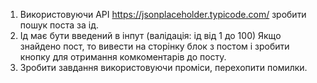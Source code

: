1. Використовуючи API https://jsonplaceholder.typicode.com/ зробити пошук поста за ід.
2. Ід має бути введений в інпут (валідація: ід від 1 до 100) Якщо знайдено пост, то вивести на сторінку блок з постом і
   зробити кнопку для отримання комкоментарів до посту.
3. Зробити завдання використовуючи проміси, перехопити помилки.